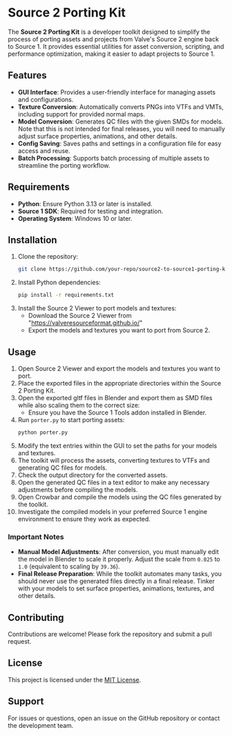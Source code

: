 # Source 2 Porting Kit

The **Source 2 Porting Kit** is a developer toolkit designed to simplify the process of porting assets and projects from Valve's Source 2 engine back to Source 1. It provides essential utilities for asset conversion, scripting, and performance optimization, making it easier to adapt projects to Source 1.

## Features

- **GUI Interface**: Provides a user-friendly interface for managing assets and configurations.
- **Texture Conversion**: Automatically converts PNGs into VTFs and VMTs, including support for provided normal maps.
- **Model Conversion**: Generates QC files with the given SMDs for models. Note that this is not intended for final releases, you will need to manually adjust surface properties, animations, and other details.
- **Config Saving**: Saves paths and settings in a configuration file for easy access and reuse.
- **Batch Processing**: Supports batch processing of multiple assets to streamline the porting workflow.

## Requirements

- **Python**: Ensure Python 3.13 or later is installed.
- **Source 1 SDK**: Required for testing and integration.
- **Operating System**: Windows 10 or later.

## Installation

1. Clone the repository:
   ```bash
   git clone https://github.com/your-repo/source2-to-source1-porting-kit.git
   ```
2. Install Python dependencies:
   ```bash
   pip install -r requirements.txt
   ```
3. Install the Source 2 Viewer to port models and textures:
   - Download the Source 2 Viewer from "https://valveresourceformat.github.io/"
   - Export the models and textures you want to port from Source 2.

## Usage

1. Open Source 2 Viewer and export the models and textures you want to port.
2. Place the exported files in the appropriate directories within the Source 2 Porting Kit.
3. Open the exported gltf files in Blender and export them as SMD files while also scaling them to the correct size:
   - Ensure you have the Source 1 Tools addon installed in Blender.
4. Run `porter.py` to start porting assets:
   ```bash
   python porter.py
   ```
5. Modify the text entries within the GUI to set the paths for your models and textures.
6. The toolkit will process the assets, converting textures to VTFs and generating QC files for models.
7. Check the output directory for the converted assets.
8. Open the generated QC files in a text editor to make any necessary adjustments before compiling the models.
9. Open Crowbar and compile the models using the QC files generated by the toolkit.
10. Investigate the compiled models in your preferred Source 1 engine environment to ensure they work as expected.

### Important Notes

- **Manual Model Adjustments**: After conversion, you must manually edit the model in Blender to scale it properly. Adjust the scale from `0.025` to `1.0` (equivalent to scaling by `39.36`).
- **Final Release Preparation**: While the toolkit automates many tasks, you should never use the generated files directly in a final release. Tinker with your models to set surface properties, animations, textures, and other details.

## Contributing

Contributions are welcome! Please fork the repository and submit a pull request.

## License

This project is licensed under the [MIT License](LICENSE).

## Support

For issues or questions, open an issue on the GitHub repository or contact the development team.